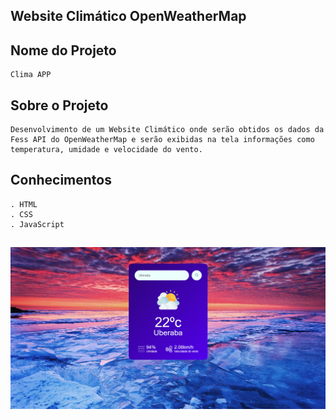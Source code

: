 ## Website Climático OpenWeatherMap

## Nome do Projeto

    Clima APP

## Sobre o Projeto

    Desenvolvimento de um Website Climático onde serão obtidos os dados da Fess API do OpenWeatherMap e serão exibidas na tela informações como temperatura, umidade e velocidade do vento.

## Conhecimentos

    . HTML
    . CSS
    . JavaScript

##

<img src="./images/Image.png">
